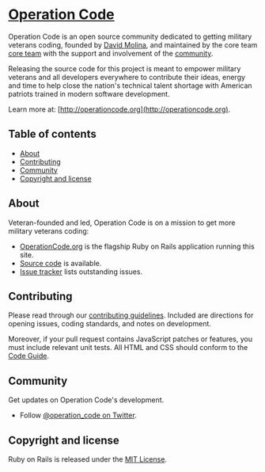 # [Operation Code](http://operationcode.org)

Operation Code is an open source community dedicated to getting military veterans coding, founded by [David Molina](http://twitter.com/davidcmolina), and maintained by the core team [core team](https://github.com/orgs/operationcode/people) with the support and involvement of the [community](http://operationcode.org/contributors).

Releasing the source code for this project is meant to empower military veterans and all developers everywhere to contribute their ideas, energy and time to help close the nation's technical talent shortage with American patriots trained in modern software development.

Learn more at: [http://operationcode.org](http://operationcode.org).

## Table of contents

- [About](#about)
- [Contributing](#contributing)
- [Community](#community)
- [Copyright and license](#copyright-and-license)

## About

Veteran-founded and led, Operation Code is on a mission to get more military veterans coding:
* [OperationCode.org](http://operationcode.org) is the flagship Ruby on Rails application running this site.
* [Source code](http://github.com/operationcode/operationcode) is available.
* [Issue tracker](https://github.com/operationcode/operationcode/issues?q=is%3Aopen) lists outstanding issues.

## Contributing

Please read through our [contributing guidelines](https://github.com/operationcode/operationcode/blob/master/CONTRIBUTING.md). Included are directions for opening issues, coding standards, and notes on development.

Moreover, if your pull request contains JavaScript patches or features, you must include relevant unit tests. All HTML and CSS should conform to the [Code Guide](http://codeguide.co/#html).

## Community

Get updates on Operation Code's development.
- Follow [@operation_code on Twitter](https://twitter.com/operation_code).

## Copyright and license

Ruby on Rails is released under the [MIT License](http://opensource.org/licenses/MIT).
